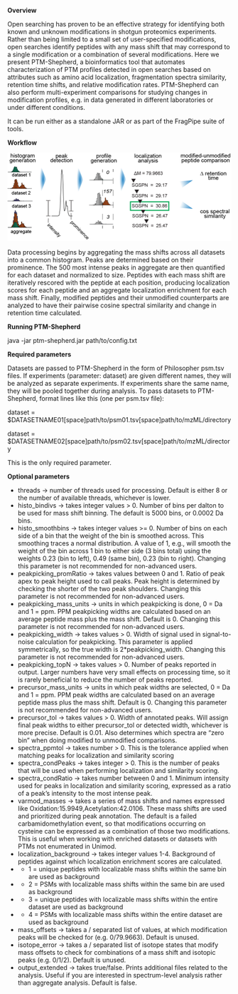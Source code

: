 **Overview**

Open searching has proven to be an effective strategy for identifying both known and unknown modifications in shotgun proteomics experiments. Rather than being limited to a small set of user-specified modifications, open searches identify peptides with any mass shift that may correspond to a single modification or a combination of several modifications. Here we present PTM-Shepherd, a bioinformatics tool that automates characterization of PTM profiles detected in open searches based on attributes such as amino acid localization, fragmentation spectra similarity, retention time shifts, and relative modification rates. PTM-Shepherd can also perform multi-experiment comparisons for studying changes in modification profiles, e.g. in data generated in different laboratories or under different conditions.

It can be run either as a standalone JAR or as part of the FragPipe suite of tools.

**Workflow**

![PTM-Shepherd Workflow](./Workflow.png)

Data processing begins by aggregating the mass shifts across all datasets into a common histogram. Peaks are determined based on their prominence. The 500 most intense peaks in aggregate are then quantified for each dataset and normalized to size. Peptides with each mass shift are iteratively rescored with the peptide at each position, producing localization scores for each peptide and an aggregate localization enrichment for each mass shift. Finally, modified peptides and their unmodified counterparts are analyzed to have their pairwise cosine spectral similarity and change in retention time calculated.

**Running PTM-Shepherd**

java -jar ptm-shepherd.jar path/to/config.txt

**Required parameters**

Datasets are passed to PTM-Shepherd in the form of Philosopher psm.tsv files. If experiments (parameter: dataset) are given different names, they will be analyzed as separate experiments. If experiments share the same name, they will be pooled together during analysis. To pass datasets to PTM-Shepherd, format lines like this (one per psm.tsv file):


dataset = $DATASETNAME01[space]path/to/psm01.tsv[space]path/to/mzML/directory

dataset = $DATASETNAME02[space]path/to/psm02.tsv[space]path/to/mzML/directory

This is the only required parameter. 

**Optional parameters**

* threads → number of threads used for processing. Default is either 8 or the number of available threads, whichever is lower.
* histo_bindivs → takes integer values > 0. Number of bins per dalton to be used for mass shift binning. The default is 5000 bins, or 0.0002 Da bins.
* histo_smoothbins → takes integer values >= 0. Number of bins on each side of a bin that the weight of the bin is smoothed across. This smoothing traces a normal distribution. A value of 1, e.g., will smooth the weight of the bin across 1 bin to either side (3 bins total) using the weights 0.23 (bin to left), 0.49 (same bin), 0.23 (bin to right). Changing this parameter is not recommended for non-advanced users.
* peakpicking_promRatio → takes values between 0 and 1. Ratio of peak apex to peak height used to call peaks. Peak height is determined by checking the shorter of the two peak shoulders. Changing this parameter is not recommended for non-advanced users.
* peakpicking_mass_units → units in which peakpicking is done, 0  = Da and 1 = ppm. PPM peakpicking widths are calculated based on an average peptide mass plus the mass shift. Default is 0. Changing this parameter is not recommended for non-advanced users.
* peakpicking_width → takes values > 0. Width of signal used in signal-to-noise calculation for peakpicking. This parameter is applied symmetrically, so the true width is 2\*peakpicking_width. Changing this parameter is not recommended for non-advanced users.
* peakpicking_topN → takes values > 0. Number of peaks reported in output. Larger numbers have very small effects on processing time, so it is rarely beneficial to reduce the number of peaks reported.
* precursor_mass_units → units in which peak widths are selected, 0  = Da and 1 = ppm. PPM peak widths are calculated based on an average peptide mass plus the mass shift. Default is 0. Changing this parameter is not recommended for non-advanced users.
* precursor_tol → takes values > 0. Width of annotated peaks. Will assign final peak widths to either precursor_tol or detected width, whichever is more precise. Default is 0.01. Also determines which spectra are “zero bin” when doing modified to unmodified comparisons.
* spectra_ppmtol → takes number > 0. This is the tolerance applied when matching peaks for localization and similarity scoring
* spectra_condPeaks → takes integer > 0. This is the number of peaks that will be used when performing localization and similarity scoring.
* spectra_condRatio → takes number between 0 and 1. Minimum intensity used for peaks in localization and similarity scoring, expressed as a ratio of a peak’s intensity to the most intense peak.
* varmod_masses → takes a series of mass shifts and names expressed like Oxidation:15.9949,Acetylation:42.0106. These mass shifts are used and prioritized during peak annotation. The default is a failed carbamidomethylation event, so that modifications occurring on cysteine can be expressed as a combination of those two modifications. This is useful when working with enriched datasets or datasets with PTMs not enumerated in Unimod.
* localization_background → takes integer values 1-4. Background of peptides against which localization enrichment scores are calculated.
* * 1 = unique peptides with localizable mass shifts within the same bin are used as background
* * 2 = PSMs with localizable mass shifts within the same bin are used as background
* * 3 = unique peptides with localizable mass shifts within the entire dataset are used as background
* * 4 = PSMs with localizable mass shifts within the entire dataset are used as background
* mass_offsets → takes a / separated list of values, at which modification peaks will be checked for (e.g. 0/79.9663). Default is unused.
* isotope_error → takes a / separated list of isotope states that modify mass offsets to check for combinations of a mass shift and isotopic peaks (e.g. 0/1/2). Default is unused.
* output_extended → takes true/false. Prints additional files related to the analysis. Useful if you are interested in spectrum-level analysis rather than aggregate analysis. Default is false.
